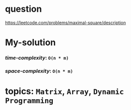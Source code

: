 # question
https://leetcode.com/problems/maximal-square/description

# **My-solution**

### _time-complexity_: `O(n * m)` 
### _space-complexity_: `O(n * m)`


# topics: `Matrix`, `Array`, `Dynamic Programming`